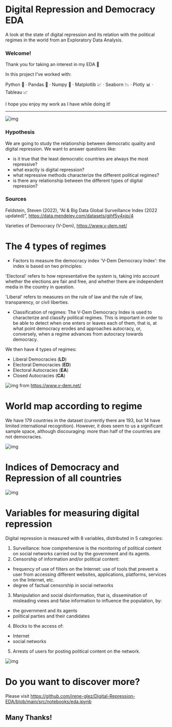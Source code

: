 # Digital Repression and Democracy EDA
A look at the state of digital repression and its relation with the political regimes in the world from an Exploratory Data Analysis.

### Welcome!

Thank you for taking an interest in my EDA 🙂

In this project I've worked with:

Python 🐍  ·  Pandas 🐼  ·  Numpy 🧮  ·  Matplotlib 📈  ·  Seaborn 📉  ·  Plotly 📊  ·  Tableau  📈

I hope you enjoy my work as I have while doing it!

------------------------------------------------------------------------------------------------------------------------------------------------------

![img](src/img/title.jpg)


### Hypothesis

We are going to study the relationship between democratic quality and digital repression. We want to answer questions like:
 - is it true that the least democratic countries are always the most repressive?
 - what exactly is digital repression?
 - what repressive methods characterize the different political regimes?
 - is there any relationship between the different types of digital repression?

 ### Sources

Feldstein, Steven (2022), “AI & Big Data Global Surveillance Index (2022 updated)”, 
https://data.mendeley.com/datasets/gjhf5y4xjp/4

Varieties of Democracy (V-Dem),
https://www.v-dem.net/



# The 4 types of regimes

- Factors to measure the democracy index 'V-Dem Democracy Index': the index is based on two principles:

'Electoral' refers to how representative the system is, taking into account whether the elections are fair and free, and whether there are independent media in the country in question.

'Liberal' refers to measures on the rule of law and the rule of law, transparency, or civil liberties.

- Classification of regimes:
The V-Dem Democracy Index is used to characterize and classify political regimes. This is important in order to be able to detect when one enters or leaves each of them, that is, at what point democracy erodes and approaches autocracy, or, conversely, when a regime advances from autocracy towards democracy.

We then have 4 types of regimes:
- Liberal Democracies (**LD**)
- Electoral Democracies (**ED**)
- Electoral Autocracies (**EA**)
- Closed Autocracies (**CA**)

![img](src/img/regimens.png)
from https://www.v-dem.net/


# World map according to regime

We have 179 countries in the dataset (currently there are 193, but 14 have limited international recognition).
However, it does seem to us a significant sample space, although discouraging: more than half of the countries are not democracies.

![img](src/img/map_leyend.jpg)



# Indices of Democracy and Repression of all countries

![img](src/img/global_plotly.png)


# Variables for measuring digital repression

Digital repression is measured with 8 variables, distributed in 5 categories:

1. Surveillance: how comprehensive is the monitoring of political content on social networks carried out by the government and its agents.
2. Censorship of information and/or political content:
- frequency of use of filters on the Internet: use of tools that prevent a user from accessing different websites, applications, platforms, services on the Internet, etc.
- degree of factual censorship in social networks
3. Manipulation and social disinformation, that is, dissemination of misleading views and false information to influence the population, by:
- the government and its agents
- political parties and their candidates
4. Blocks to the access of:
- Internet
- social networks
5. Arrests of users for posting political content on the network.

![img](src/img/digrepvar.jpg)


# Do you want to discover more? 

Please visit https://github.com/irene-glez/Digital-Repression-EDA/blob/main/src/notebooks/eda.ipynb


Many Thanks!
--------------------------------------------------------------------------------------------------------------------------------------------------

